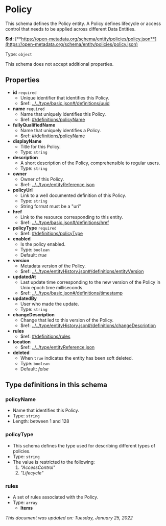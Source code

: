 # Policy

This schema defines the Policy entity. A Policy defines lifecycle or access control that needs to be applied across different Data Entities.

**$id:** [**https://open-metadata.org/schema/entity/policies/policy.json**](https://open-metadata.org/schema/entity/policies/policy.json)

Type: `object`

This schema does not accept additional properties.

## Properties

* **id** `required`
  * Unique identifier that identifies this Policy.
  * $ref: [../../type/basic.json#/definitions/uuid](../types/basic.md#uuid)
* **name** `required`
  * Name that uniquely identifies this Policy.
  * $ref: [#/definitions/policyName](policy.md#policyname)
* **fullyQualifiedName**
  * Name that uniquely identifies a Policy.
  * $ref: [#/definitions/policyName](policy.md#policyname)
* **displayName**
  * Title for this Policy.
  * Type: `string`
* **description**
  * A short description of the Policy, comprehensible to regular users.
  * Type: `string`
* **owner**
  * Owner of this Policy.
  * $ref: [../../type/entityReference.json](../types/entityreference.md)
* **policyUrl**
  * Link to a well documented definition of this Policy.
  * Type: `string`
  * String format must be a "uri"
* **href**
  * Link to the resource corresponding to this entity.
  * $ref: [../../type/basic.json#/definitions/href](../types/basic.md#href)
* **policyType** `required`
  * $ref: [#/definitions/policyType](policy.md#policytype)
* **enabled**
  * Is the policy enabled.
  * Type: `boolean`
  * Default: _true_
* **version**
  * Metadata version of the Policy.
  * $ref: [../../type/entityHistory.json#/definitions/entityVersion](../types/entityhistory.md#entityversion)
* **updatedAt**
  * Last update time corresponding to the new version of the Policy in Unix epoch time milliseconds.
  * $ref: [../../type/basic.json#/definitions/timestamp](../types/basic.md#timestamp)
* **updatedBy**
  * User who made the update.
  * Type: `string`
* **changeDescription**
  * Change that led to this version of the Policy.
  * $ref: [../../type/entityHistory.json#/definitions/changeDescription](../types/entityhistory.md#changedescription)
* **rules**
  * $ref: [#/definitions/rules](policy.md#rules)
* **location**
  * $ref: [../../type/entityReference.json](../types/entityreference.md)
* **deleted**
  * When `true` indicates the entity has been soft deleted.
  * Type: `boolean`
  * Default: _false_

## Type definitions in this schema

### policyName

* Name that identifies this Policy.
* Type: `string`
* Length: between 1 and 128

### policyType

* This schema defines the type used for describing different types of policies.
* Type: `string`
* The value is restricted to the following:
  1. _"AccessControl"_
  2. _"Lifecycle"_

### rules

* A set of rules associated with the Policy.
* Type: `array`
  * **Items**

_This document was updated on: Tuesday, January 25, 2022_
